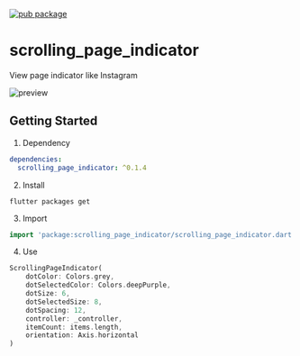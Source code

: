 [![pub package](https://img.shields.io/pub/v/scrolling_page_indicator.svg)](https://pub.dartlang.org/packages/scrolling_page_indicator)
# scrolling_page_indicator

View page indicator like Instagram

![preview](demo.gif)

## Getting Started

1) Dependency

```yaml
dependencies:
  scrolling_page_indicator: ^0.1.4
```
2) Install

`flutter packages get`

3) Import

```dart
import 'package:scrolling_page_indicator/scrolling_page_indicator.dart';
```

4) Use

```dart
ScrollingPageIndicator(
    dotColor: Colors.grey,
    dotSelectedColor: Colors.deepPurple,
    dotSize: 6,
    dotSelectedSize: 8,
    dotSpacing: 12,
    controller: _controller,
    itemCount: items.length,
    orientation: Axis.horizontal
)
```

